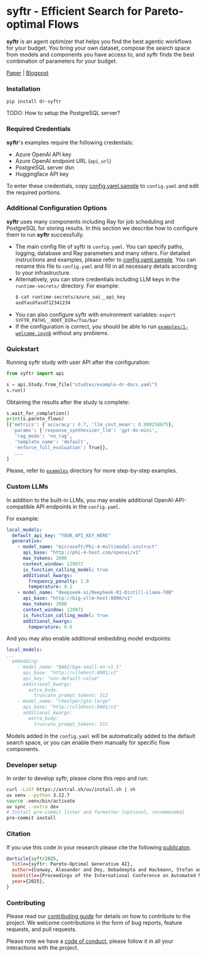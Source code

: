 # syftr - Efficient Search for Pareto-optimal Flows
__syftr__ is an agent optimizer that helps you find the best agentic workflows for your budget. You bring your own dataset, compose the search space from models and components you have access to, and syftr finds the best combination of parameters for your budget.

[Paper](https://arxiv.org) | [Blogpost](https://www.datarobot.com)

### Installation
```
pip install dr-syftr
```

TODO: How to setup the PostgreSQL server?


### Required Credentials
__syftr__'s examples require the following credentials:
* Azure OpenAI API key
* Azure OpenAI endpoint URL (`api_url`)
* PostgreSQL server dsn
* Huggingface API key

To enter these credentials, copy [config.yaml.sample](config.yaml.sample) to `config.yaml` and edit the required portions.


### Additional Configuration Options
__syftr__ uses many components including Ray for job scheduling and PostgreSQL for storing results. In this section we describe how to configure them to run __syftr__ successfully.
* The main config file of syftr is `config.yaml`. You can specify paths, logging, database and Ray parameters and many others. For detailed instructions and examples, please refer to [config.yaml.sample](config.yaml.sample).
You can rename this file to `config.yaml` and fill in all necessary details according to your infrastructure.
* Alternatively, you can store credentials including LLM keys in the `runtime-secrets/` directory.
  For example:
  ```bash
  $ cat runtime-secrets/azure_oai__api_key
  asdfasdfasdf12341234
  ```
* You can also configure syftr with environment variables: `export SYFTR_PATHS__ROOT_DIR=/foo/bar`
* If the configuration is correct, you should be able to run [`examples/1-welcome.ipynb`](examples/1-welcome.ipynb) without any problems.

### Quickstart
Running syftr study with user API after the configuration:
```python
from syftr import api

s = api.Study.from_file("studies/example-dr-docs.yaml")
s.run()
```

Obtaining the results after the study is complete:
```python
s.wait_for_completion()
print(s.pareto_flows)
[{'metrics': {'accuracy': 0.7, 'llm_cost_mean': 0.000258675},
  'params': {'response_synthesizer_llm': 'gpt-4o-mini',
   'rag_mode': 'no_rag',
   'template_name': 'default',
   'enforce_full_evaluation': True}},
   ...
]
```
Please, refer to [`examples`](/examples) directory for more step-by-step examples.

### Custom LLMs
In addition to the built-in LLMs, you may enable additional OpenAI-API-compatible API endpoints in the ``config.yaml``.

For example:

```yaml
local_models:
  default_api_key: "YOUR_API_KEY_HERE"
  generative:
    - model_name: "microsoft/Phi-4-multimodal-instruct"
      api_base: "http://phi-4-host.com/openai/v1"
      max_tokens: 2000
      context_window: 129072
      is_function_calling_model: true
      additional_kwargs:
        frequency_penalty: 1.0
        temperature: 0.1
    - model_name: "deepseek-ai/DeepSeek-R1-Distill-Llama-70B"
      api_base: "http://big-vllm-host:8000/v1"
      max_tokens: 2000
      context_window: 129072
      is_function_calling_model: true
      additional_kwargs:
        temperature: 0.6
```

And you may also enable additional embedding model endpoints:

```yaml
local_models:
...
  embedding:
    - model_name: "BAAI/bge-small-en-v1.5"
      api_base: "http://vllmhost:8001/v1"
      api_key: "non-default-value"
      additional_kwargs:
        extra_body:
          truncate_prompt_tokens: 512
    - model_name: "thenlper/gte-large"
      api_base: "http://vllmhost:8001/v1"
      additional_kwargs:
        extra_body:
          truncate_prompt_tokens: 512
```

Models added in the ``config.yaml`` will be automatically added to the default search space, or you can enable them manually for specific flow components.


### Developer setup
In order to develop syftr, please clone this repo and run:
```bash
curl -LsSf https://astral.sh/uv/install.sh | sh
uv venv --python 3.12.7
source .venv/bin/activate
uv sync --extra dev
# Install pre-commit linter and formatter [optional, recommended]
pre-commit install
```

### Citation
If you use this code in your research please cite the following [publicaton](https://arxiv.org).

```bibtex
@article{syftr2025,
  title={syftr: Pareto-Optimal Generative AI},
  author={Conway, Alexander and Dey, Debadeepta and Hackmann, Stefan and Hausknecht, Matthew and Schmidt, Michael and Steadman, Mark and Volynets, Nick},
  booktitle={Proceedings of the International Conference on Automated Machine Learning (AutoML)},
  year={2025},
}
```

### Contributing
Please read our [contributing guide](/CONTRIBUTING) for details on how to contribute to the project. We welcome contributions in the form of bug reports, feature requests, and pull requests.

Please note we have a [code of conduct](/CODE_OF_CONDUCT.md), please follow it in all your interactions with the project.
